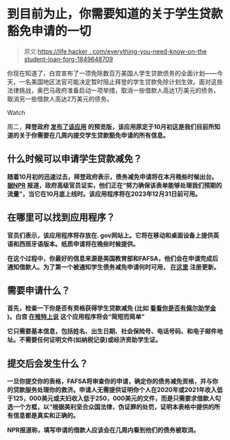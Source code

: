 # 到目前为止，你需要知道的关于学生贷款豁免申请的一切

> 原文:[https://life hacker . com/everything-you-need-know-on-the student-loan-forg-1849648709](https://lifehacker.com/everything-you-need-to-know-about-the-student-loan-forg-1849648709)

你现在知道了，白宫宣布了一项免除数百万美国人学生贷款债务的全面计划——今天，一名美国地区法官可能决定暂时阻止拜登的学生贷款免除计划生效。面对这些法律挑战，奥巴马政府准备启动一项举措，取消一些借款人高达1万美元的债务，取消另一些借款人高达2万美元的债务。

Watch

周二，**拜登政府 [发布了该应用](http://www.cnn.com/2022/10/11/politics/student-loan-forgiveness-website-preview/index.html) 的预览版，该应用原定于10月初这是我们目前所知道的关于你需要在几周内提交学生贷款豁免申请的所有信息。** 

## **什么时候可以申请学生贷款减免？**

**随着10月初的迅速过去，拜登政府表示，债务减免申请将在本月晚些时候出台。 [据NPR](https://www.npr.org/2022/10/11/1128046324/biden-student-loans-debt-forgiveness-application) 报道，政府高级官员证实，他们正在“努力确保该表单能够处理我们预期的流量”，当它在10月底上线时。该应用程序将在2023年12月31日前可用。**

## **在哪里可以找到应用程序？**

**官员们表示，该应用程序将存放在. gov网站上。它将在移动和桌面设备上提供英语和西班牙语版本。纸质申请将在晚些时候提供。**

**在这个过程中，你最好的信息来源是美国教育部和FAFSA，他们会在申请完成后通知借款人。为了第一个被通知学生债务减免申请何时可用， [在这里](http://StudentAid.gov/DebtRelief) 注册更新。**

## **需要申请什么？**

**首先，检查一下你是否有资格获得学生贷款减免 (比如 [看看你是否有佩尔助学金](https://lifehacker.com/how-to-find-out-if-you-have-a-pell-grant-1849453465) )。白宫 [在推特上说](https://twitter.com/WhiteHouse/status/1579864437749530624) 这个应用程序将会“简短而简单”**

**它只需要基本信息，包括姓名、出生日期、社会保险号、电话号码、和电子邮件地址。不需要任何证明文件(如纳税记录)或经济资助学生证。**

## **提交后会发生什么？**

**一旦你提交你的表格，FAFSA将审查你的申请，确定你的债务减免资格，并与你的贷款服务处理你的救济。申请人无需提供证明你个人在2020年或2021年收入低于125，000美元或夫妇收入低于250，000美元的文件，而是只需要求借款人勾选一个方框，以“根据美利坚合众国法律，伪证罪的处罚，证明本表格中提供的所有信息都是真实和正确的。**

**NPR报道称，填写申请的借款人应该会在几周内看到他们的债务被取消。**